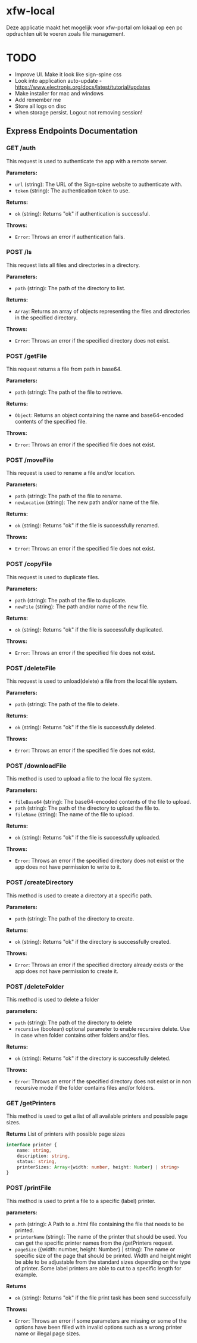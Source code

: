 # xfw-local
Deze applicatie maakt het mogelijk voor xfw-portal om lokaal op een pc opdrachten uit te voeren zoals file management.

# TODO
- Improve UI. Make it look like sign-spine css
- Look into application auto-update - https://www.electronjs.org/docs/latest/tutorial/updates
- Make installer for mac and windows
- Add remember me
- Store all logs on disc
- when storage persist. Logout not removing session!

## Express Endpoints Documentation

### GET /auth
This request is used to authenticate the app with a remote server.

**Parameters:**
- `url` (string): The URL of the Sign-spine website to authenticate with.
- `token` (string): The authentication token to use.

**Returns:**
- `ok` (string): Returns "ok" if authentication is successful.

**Throws:**
- `Error`: Throws an error if authentication fails.

### POST /ls
This request lists all files and directories in a directory.

**Parameters:**
- `path` (string): The path of the directory to list.

**Returns:**
- `Array`: Returns an array of objects representing the files and directories in the specified directory.

**Throws:**
- `Error`: Throws an error if the specified directory does not exist.

### POST /getFile
This request returns a file from path in base64.

**Parameters:**
- `path` (string): The path of the file to retrieve.

**Returns:**
- `Object`: Returns an object containing the name and base64-encoded contents of the specified file.

**Throws:**
- `Error`: Throws an error if the specified file does not exist.

### POST /moveFile
This request is used to rename a file and/or location.

**Parameters:**
- `path` (string): The path of the file to rename.
- `newLocation` (string): The new path and/or name of the file.

**Returns:**
- `ok` (string): Returns "ok" if the file is successfully renamed.

**Throws:**
- `Error`: Throws an error if the specified file does not exist.

### POST /copyFile
This request is used to duplicate files.

**Parameters:**
- `path` (string): The path of the file to duplicate.
- `newFile` (string): The path and/or name of the new file.

**Returns:**
- `ok` (string): Returns "ok" if the file is successfully duplicated.

**Throws:**
- `Error`: Throws an error if the specified file does not exist.

### POST /deleteFile
This request is used to unload(delete) a file from the local file system.

**Parameters:**
- `path` (string): The path of the file to delete.

**Returns:**
- `ok` (string): Returns "ok" if the file is successfully deleted.

**Throws:**
- `Error`: Throws an error if the specified file does not exist.

### POST /downloadFile
This method is used to upload a file to the local file system.

**Parameters:**
- `fileBase64` (string): The base64-encoded contents of the file to upload.
- `path` (string): The path of the directory to upload the file to.
- `fileName` (string): The name of the file to upload.

**Returns:**
- `ok` (string): Returns "ok" if the file is successfully uploaded.

**Throws:**
- `Error`: Throws an error if the specified directory does not exist or the app does not have permission to write to it.

### POST /createDirectory
This method is used to create a directory at a specific path.

**Parameters:**
- `path` (string): The path of the directory to create.

**Returns:**
- `ok` (string): Returns "ok" if the directory is successfully created.

**Throws:**
- `Error`: Throws an error if the specified directory already exists or the app does not have permission to create it.

### POST /deleteFolder
This method is used to delete a folder

**parameters:**
- `path` (string): The path of the directory to delete
- `recursive` (boolean) optional parameter to enable recursive delete. Use in case when folder contains other folders and/or files.

**Returns:**
- `ok` (string): Returns "ok" if the directory is successfully deleted.

**Throws:**
- `Error`: Throws an error if the specified directory does not exist or in non recursive mode if the folder contains files and/or folders.

### GET /getPrinters
This method is used to get a list of all available printers and possible page sizes.

**Returns**
List of printers with possible page sizes
```TypeScript
interface printer {
    name: string,
    description: string,
    status: string,
    printerSizes: Array<{width: number, height: Number} | string>
}
```


### POST /printFile
This method is used to print a file to a specific (label) printer.

**parameters:**
- `path` (string): A Path to a .html file containing the file that needs to be printed.
- `printerName` (string): The name of the printer that should be used. You can get the specific printer names from the /getPrinters request.
- `pageSize` ({width: number, height: Number} | string): The name or specific size of the page that should be printed. Width and height might be able to be adjustable from the standard sizes depending on the type of printer. Some label printers are able to cut to a specific length for example.

**Returns**
- `ok` (string): Returns "ok" if the file print task has been send successfully

**Throws:**
- `Error`: Throws an error if some parameters are missing or some of the options have been filled with invalid options such as a wrong printer name or illegal page sizes.
